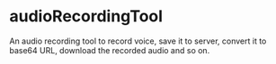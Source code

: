 # audioRecordingTool
An audio recording tool to record voice, save it to server, convert it to base64 URL, download the recorded audio and so on.
